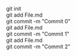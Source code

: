 git init<br>
git add File.md <br>
git commit -m "Commit 0" <br>
git add File.md <br>
git commit -m "Commit 1" <br>
git add File.md <br>
git commit -m "Commit 2" <br>